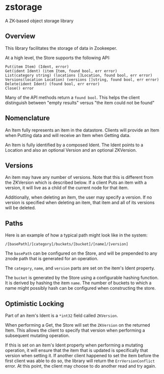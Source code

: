 # zstorage

A ZK-based object storage library

## Overview

This library facilitates the storage of data in Zookeeper.

At a high level, the Store supports the following API:

	Put(item Item) (Ident, error)
	Get(ident Ident) (item Item, found bool, err error)
	List(category string) (locations []Location, found bool, err error)
	Versions(location Location) (versions []string, found bool, err error)
	Delete(ident Ident) (found bool, err error)
	Close() error

Many of the API methods return a `found bool`.  This helps the client distinguish between "empty results" versus "the item could not be found"
	
## Nomenclature

An Item fully represents an item in the datastore.  Clients will provide an Item when Putting data and will receive an Item when Getting data.

An Item is fully identified by a composed Ident.  The Ident points to a Location and also an optional Version and an optional ZKVersion.

## Versions

An item may have any number of versions. Note that this is different from the ZKVersion which is described below.  If a client Puts an item with a version, it will live as a child of the current node for that item.

Additionally, when deleting an item, the user may specify a version.  If no version is specified when deleting an item, that item and all of its versions will be deleted.

## Paths

Here is an example of how a typical path might look like in the system:

	/[basePath]/[category]/buckets/[bucket]/[name]/[version]
	
The `basePath` can be configured on the Store, and will be prepended to any znode path that is generated for an operation.

The `category`, `name`, and `version` parts are set on the item's Ident property.

The `bucket` is generated by the Store using a configurable hashing function.  It is derived by hashing the item `name`.  The number of buckets to which a name might possibly hash can be configured when constructing the store.

## Optimistic Locking

Part of an item's Ident is a `*int32` field called `ZKVersion`.  

When performing a Get, the Store will set the `ZKVersion` on the returned Item.  This allows the client to specify that version when performing a subsequent mutating operation.

If this is set on an item's Ident property when performing a mutating operation, it will ensure that the item that is updated is specifically that version when setting it.  If another client happened to set the item before the first client was able to do so, the library will return the `ErrVersionConflict` error.  At this point, the client may choose to do another read and try again.